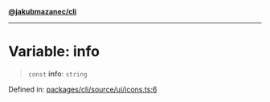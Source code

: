 [**@jakubmazanec/cli**](../../../../README.md)

---

# Variable: info

> `const` **info**: `string`

Defined in:
[packages/cli/source/ui/icons.ts:6](https://github.com/jakubmazanec/tools/blob/026d472564678641afd0039e9c07d936f221ca46/packages/cli/source/ui/icons.ts#L6)
